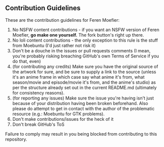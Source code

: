 <h2>Contribution Guidelines</h2>

These are the contribution guidelines for Feren Moefier:

1. No NSFW content contributions - if you want an NSFW version of Feren Moefier, <b>go make one yourself.</b> The fork button's right up there.
2. No loli content contributions - the only exception to this rule is the stuff from Moebuntu (I'd just rather not risk it)
3. Don't be a douche in the issues or pull requests comments (I mean, you're probably risking breaching GitHub's own Terms of Service if you do that, even)
4. (for contributing any credits) Make sure you have the original source of the artwork for sure, and be sure to supply a link to the source (unless it's an anime frame in which case say what anime it's from, what season/movie and episode/movie it's from, and the anime's studio) as per the structure already set out in the current README.md (ultimately for consistency reasons).
5. (for reporting any issues) Make sure the issue you're having isn't just because of your distribution having been broken beforehand. Also please do attempt to get in contact with the author of the problematic resource (e.g.: Moebuntu for GTK problems).
6. Don't make contributions/issues for the heck of it
7. Don't break GitHub's ToS

Failure to comply may result in you being blocked from contributing to this repository.

